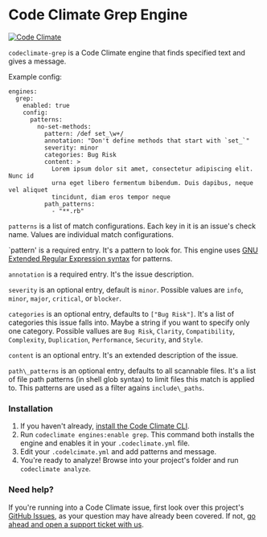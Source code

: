# Code Climate Grep Engine

[![Code
Climate](https://codeclimate.com/github/codeclimate/codeclimate-grep/badges/gpa.svg)](https://codeclimate.com/github/codeclimate/codeclimate-grep)

`codeclimate-grep` is a Code Climate engine that finds specified text and gives
a message.

Example config:

```
engines:
  grep:
    enabled: true
    config:
      patterns:
        no-set-methods:
          pattern: /def set_\w+/
          annotation: "Don't define methods that start with `set_`"
          severity: minor
          categories: Bug Risk
          content: >
            Lorem ipsum dolor sit amet, consectetur adipiscing elit. Nunc id
            urna eget libero fermentum bibendum. Duis dapibus, neque vel aliquet
            tincidunt, diam eros tempor neque
          path_patterns:
            - "**.rb"
```

`patterns` is a list of match configurations. Each key in it is an issue's check
name. Values are individual match configurations.

`pattern' is a required entry. It's a pattern to look for. This engine uses [GNU
Extended Regular Expression syntax][] for patterns.

`annotation` is a required entry. It's the issue description.

`severity` is an optional entry, default is `minor`. Possible values are `info`,
`minor`, `major`, `critical`, or `blocker`.

`categories` is an optional entry, defaults to `["Bug Risk"]`. It's a list of
categories this issue falls into. Maybe a string if you want to specify only one
category. Possible vallues are `Bug Risk`, `Clarity`, `Compatibility`,
`Complexity`, `Duplication`, `Performance`, `Security`, and `Style`.

`content` is an optional entry. It's an extended description of the issue.

`path\_patterns` is an optional entry, defaults to all scannable files. It's a
list of file path patterns (in shell glob syntax) to limit files this match is
applied to. This patterns are used as a filter agains `include\_paths`.

### Installation

1. If you haven't already, [install the Code Climate CLI][].
2. Run `codeclimate engines:enable grep`. This command both installs the engine
   and enables it in your `.codeclimate.yml` file.
3. Edit your `.codelcimate.yml` and add patterns and message.
3. You're ready to analyze! Browse into your project's folder and run
   `codeclimate analyze`.

### Need help?

If you're running into a Code Climate issue, first look over this project's
[GitHub Issues](https://github.com/codeclimate/codeclimate-grep/issues), as
your question may have already been covered. If not, [go ahead and open a
support ticket with us](https://codeclimate.com/help).

[GNU Extended Regular Expression syntax]: https://www.gnu.org/software/grep/manual/grep.html#Regular-Expressions
[install the Code Climate CLI]: https://github.com/codeclimate/codeclimate

